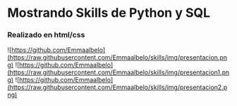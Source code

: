 # Mostrando Skills de Python y SQL

### Realizado en html/css


![https://github.com/Emmaalbelo](https://raw.githubusercontent.com/Emmaalbelo/skills/img/presentacion.png)
![https://github.com/Emmaalbelo](https://raw.githubusercontent.com/Emmaalbelo/skills/img/presentacion1.png)
![https://github.com/Emmaalbelo](https://raw.githubusercontent.com/Emmaalbelo/skills/img/presentacion2.png)
